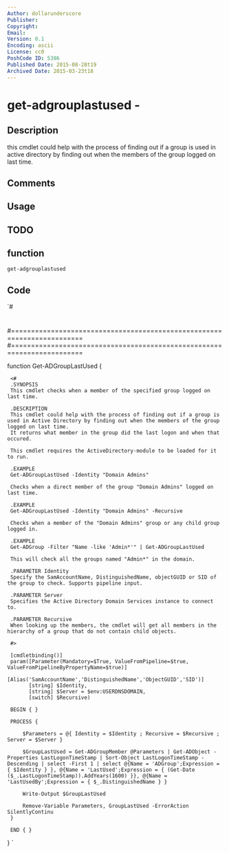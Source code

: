 ```yaml
---
Author: dollarunderscore
Publisher: 
Copyright: 
Email: 
Version: 0.1
Encoding: ascii
License: cc0
PoshCode ID: 5386
Published Date: 2015-08-28t19
Archived Date: 2015-03-23t18
---
```


# get-adgrouplastused - 

## Description

this cmdlet could help with the process of finding out if a group is used in active directory by finding out when the members of the group logged on last time.

## Comments



## Usage



## TODO



## function

`get-adgrouplastused`

## Code

`#
 #
 #========================================================================
 #========================================================================
 
 function Get-ADGroupLastUsed
 {
 
     <#
     .SYNOPSIS
     This cmdlet checks when a member of the specified group logged on last time.
 
     .DESCRIPTION
     This cmdlet could help with the process of finding out if a group is used in Active Directory by finding out when the members of the group logged on last time.
     It returns what member in the group did the last logon and when that occured.
 
     This cmdlet requires the ActiveDirectory-module to be loaded for it to run.
 
     .EXAMPLE
     Get-ADGroupLastUsed -Identity "Domain Admins"
 
     Checks when a direct member of the group "Domain Admins" logged on last time.
 
     .EXAMPLE
     Get-ADGroupLastUsed -Identity "Domain Admins" -Recursive
 
     Checks when a member of the "Domain Admins" group or any child group logged in.
 
     .EXAMPLE
     Get-ADGroup -Filter "Name -like 'Admin*'" | Get-ADGroupLastUsed
 
     This will check all the groups named "Admin*" in the domain.
 
     .PARAMETER Identity
     Specify the SamAccountName, DistinguishedName, objectGUID or SID of the group to check. Supports pipeline input.
 
     .PARAMETER Server
     Specifies the Active Directory Domain Services instance to connect to.
 
     .PARAMETER Recursive
     When looking up the members, the cmdlet will get all members in the hierarchy of a group that do not contain child objects.
 
     #>
 
     [cmdletbinding()]
     param([Parameter(Mandatory=$True, ValueFromPipeline=$true, ValueFromPipelineByPropertyName=$true)]
           [Alias('SamAccountName','DistinguishedName','ObjectGUID','SID')]
           [string] $Identity,
           [string] $Server = $env:USERDNSDOMAIN,
           [switch] $Recursive)
 
     BEGIN { }
 
     PROCESS {
 
         $Parameters = @{ Identity = $Identity ; Recursive = $Recursive ; Server = $Server }
 
         $GroupLastUsed = Get-ADGroupMember @Parameters | Get-ADObject -Properties LastLogonTimeStamp | Sort-Object LastLogonTimeStamp -Descending | select -First 1 | select @{Name = 'ADGroup';Expression = { $Identity } }, @{Name = 'LastUsed';Expression = { (Get-Date ($_.LastLogonTimeStamp)).AddYears(1600) }}, @{Name = 'LastUsedBy';Expression = { $_.DistinguishedName } }
 
         Write-Output $GroupLastUsed
 
         Remove-Variable Parameters, GroupLastUsed -ErrorAction SilentlyContinu
     }
 
     END { }
 }
`

